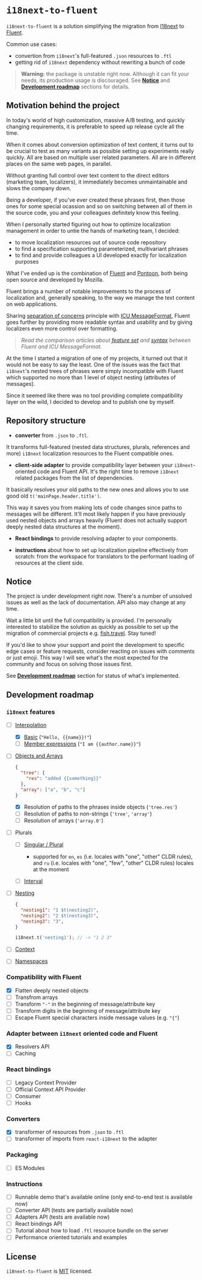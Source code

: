 # `i18next-to-fluent`

`i18next-to-fluent` is a solution simplifying the migration from [I18next](https://www.i18next.com) to [Fluent](http://projectfluent.org).

Common use cases:

- convertion from `i18next`'s full-featured `.json` resources to `.ftl`
- getting rid of `i18next` dependency without rewriting a bunch of code

> **Warning:** the package is unstable right now. Although it can fit your needs, its production usage is discouraged. See [**Notice**](#notice) and [**Development roadmap**](#development-roadmap) sections for details.

## Motivation behind the project

In today's world of high customization, massive A/B testing, and quickly changing requirements, it is preferable to speed up release cycle all the time.

When it comes about conversion optimization of text content, it turns out to be crucial to test as many variants as possible setting up experiments really quickly. All are based on multiple user related parameters. All are in different places on the same web pages, in parallel.

Without granting full control over text content to the direct editors (marketing team, localizers), it immediately becomes unmaintainable and slows the company down.

Being a developer, if you've ever created these phrases first, then those ones for some special ocassion and so on switching between all of them in the source code, you and your colleagues definitely know this feeling.

When I personally started figuring out how to optimize localization management in order to untie the hands of marketing team, I decided:

- to move localization resources out of source code repository
- to find a specification supporting parameterized, multivariant phrases
- to find and provide colleagues a UI developed exactly for localization purposes

What I've ended up is the combination of [Fluent](https://projectfluent.org/) and [Pontoon](https://pontoon.mozilla.org/), both being open source and developed by Mozilla.

Fluent brings a number of notable improvements to the process of localization and, generally speaking, to the way we manage the text content on web applications.

Sharing [separation of concerns](https://en.wikipedia.org/wiki/Separation_of_concerns) principle with [ICU MessageFormat](http://userguide.icu-project.org/formatparse/messages), Fluent goes further by providing more readable syntax and usability and by giving localizers even more control over formatting.

> _Read the comparison articles about [feature set](https://github.com/projectfluent/fluent/wiki/Fluent-and-ICU-MessageFormat) and [syntax](https://github.com/projectfluent/fluent/wiki/MessageFormat-vs-Fluent-Syntax) between Fluent and ICU MessageFormat._

At the time I started a migration of one of my projects, it turned out that it would not be easy to say the least. One of the issues was the fact that `i18next`'s nested trees of phrases were simply incompatible with Fluent which supported no more than 1 level of object nesting (attributes of messages).

Since it seemed like there was no tool providing complete compatibility layer on the wild, I decided to develop and to publish one by myself.

## Repository structure

- **converter** from `.json` to `.ftl`.

It transforms full-featured (nested data structures, plurals, references and more) `i18next` localization resources to the Fluent compatible ones.

- **client-side adapter** to provide compatibility layer between your `i18next`-oriented code and Fluent API. It's the right time to remove `i18next` related packages from the list of dependencies.

It basically resolves your old paths to the new ones and allows you to use good old `t('mainPage.header.title')`.

This way it saves you from making lots of code changes since paths to messages will be different. It'll most likely happen if you have previously used nested objects and arrays heavily (Fluent does not actually support deeply nested data structures at the moment).

- **React bindings** to provide resolving adapter to your components.

- **instructions** about how to set up localization pipeline effectively from scratch: from the workspace for translators to the performant loading of resources at the client side.

## Notice

The project is under development right now. There's a number of unsolved issues as well as the lack of documentation. API also may change at any time.

Wait a little bit until the full compatibility is provided. I'm personally interested to stabilize the solution as quickly as possible to set up the migration of commercial projects e.g. [fish.travel](https://fish.travel). Stay tuned!

If you'd like to show your support and point the development to specific edge cases or feature requests, consider reacting on issues with comments or just emoji. This way I will see what's the most expected for the community and focus on solving those issues first.

See [**Development roadmap**](#development-roadmap) section for status of what's implemented.

## Development roadmap

### `i18next` features

- [ ] [Interpolation](https://www.i18next.com/translation-function/interpolation)

  - [x] [Basic](https://www.i18next.com/translation-function/interpolation#basic) (`"Hello, {{name}}!"`)
  - [ ] [Member expressions](https://www.i18next.com/translation-function/interpolation#working-with-data-models) (`"I am {{author.name}}"`)

- [ ] [Objects and Arrays](https://www.i18next.com/translation-function/objects-and-arrays)

  ```json
  {
    "tree": {
      "res": "added {{something}}"
    },
    "array": ["a", "b", "c"]
  }
  ```

  - [x] Resolution of paths to the phrases inside objects (`'tree.res'`)
  - [ ] Resolution of paths to non-strings (`'tree'`, `'array'`)
  - [ ] Resolution of arrays (`'array.0'`)

- [ ] Plurals

  - [ ] [Singular / Plural](https://www.i18next.com/translation-function/plurals#singular-plural)

    - supported for `en`, `es` (i.e. locales with "one", "other" CLDR rules), and `ru` (i.e. locales with "one", "few", "other" CLDR rules) locales at the moment

  - [ ] [Interval](https://www.i18next.com/translation-function/plurals#interval-plurals)

- [ ] [Nesting](https://www.i18next.com/translation-function/nesting)

  ```json
  {
    "nesting1": "1 $t(nesting2)",
    "nesting2": "2 $t(nesting3)",
    "nesting3": "3",
  }
  ```

  ```js
  i18next.t('nesting1'); // -> "1 2 3"
  ```

- [ ] [Context](https://www.i18next.com/translation-function/context)
- [ ] [Namespaces](https://www.i18next.com/principles/namespaces)

### Compatibility with Fluent

- [x] Flatten deeply nested objects
- [ ] Transfrom arrays
- [ ] Transform `"-"` in the beginning of message/attribute key
- [ ] Transform digits in the beginning of message/attribute key
- [ ] Escape Fluent special characters inside message values (e.g. `"{"`)

### Adapter between `i18next` oriented code and Fluent

- [x] Resolvers API
- [ ] Caching

### React bindings

- [ ] Legacy Context Provider
- [ ] Official Context API Provider
- [ ] Consumer
- [ ] Hooks

### Converters

- [x] transformer of resources from `.json` to `.ftl`
- [ ] transformer of imports from `react-i18next` to the adapter

### Packaging

- [ ] ES Modules

### Instructions

- [ ] Runnable demo that's available online (only end-to-end test is available now)
- [ ] Converter API (tests are partially available now)
- [ ] Adapters API (tests are available now)
- [ ] React bindings API
- [ ] Tutorial about how to load `.ftl` resource bundle on the server
- [ ] Performance oriented tutorials and examples

## License

`i18next-to-fluent` is [MIT](./LICENSE.md) licensed.
